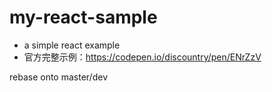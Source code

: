 # my-react-sample
- a simple react example
- 官方完整示例：https://codepen.io/discountry/pen/ENrZzV

rebase onto master/dev